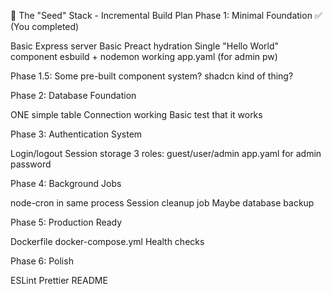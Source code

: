🌱 The "Seed" Stack - Incremental Build Plan
Phase 1: Minimal Foundation ✅ (You completed)

Basic Express server
Basic Preact hydration
Single "Hello World" component
esbuild + nodemon working
app.yaml (for admin pw)

Phase 1.5: Some pre-built component system? shadcn kind of thing?

Phase 2: Database Foundation

ONE simple table
Connection working
Basic test that it works

Phase 3: Authentication System

Login/logout
Session storage
3 roles: guest/user/admin
app.yaml for admin password

Phase 4: Background Jobs

node-cron in same process
Session cleanup job
Maybe database backup

Phase 5: Production Ready

Dockerfile
docker-compose.yml
Health checks

Phase 6: Polish

ESLint
Prettier
README
